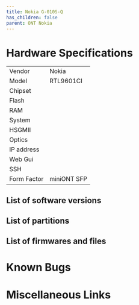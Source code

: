 ```yaml
---
title: Nokia G-010S-Q
has_children: false
parent: ONT Nokia
---
```


# Hardware Specifications

|             |             |
| ----------- | ----------- |
| Vendor      | Nokia       |
| Model       | RTL9601CI   |
| Chipset     |             |
| Flash       |             |
| RAM         |             |
| System      |             |
| HSGMII      |             |
| Optics      |             |
| IP address  |             |
| Web Gui     |             |
| SSH         |             |
| Form Factor | miniONT SFP |


## List of software versions
## List of partitions
## List of firmwares and files
# Known Bugs
# Miscellaneous Links



